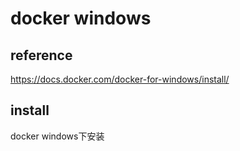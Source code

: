 #  docker windows

## reference

https://docs.docker.com/docker-for-windows/install/

## install

docker windows下安装





